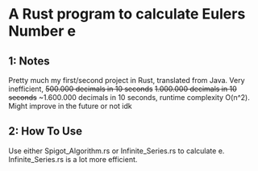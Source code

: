 # A Rust program to calculate Eulers Number e


## 1: Notes

Pretty much my first/second project in Rust, translated from Java. Very inefficient, ~~500.000 decimals in 10 seconds~~  ~~1.000.000 decimals in 10 seconds~~ ~1.600.000 decimals in 10 seconds, runtime complexity O(n^2). Might improve in the future or not idk

## 2: How To Use

Use either Spigot_Algorithm.rs or Infinite_Series.rs to calculate e. Infinite_Series.rs is a lot more efficient.
